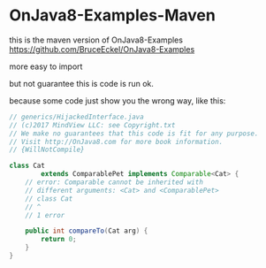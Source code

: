 # OnJava8-Examples-Maven

this is the maven version of OnJava8-Examples https://github.com/BruceEckel/OnJava8-Examples

more easy to import

but not guarantee this is code is run ok.

because some code just show you the wrong way, like this:

```java
// generics/HijackedInterface.java
// (c)2017 MindView LLC: see Copyright.txt
// We make no guarantees that this code is fit for any purpose.
// Visit http://OnJava8.com for more book information.
// {WillNotCompile}

class Cat
        extends ComparablePet implements Comparable<Cat> {
    // error: Comparable cannot be inherited with
    // different arguments: <Cat> and <ComparablePet>
    // class Cat
    // ^
    // 1 error

    public int compareTo(Cat arg) {
        return 0;
    }
}

```